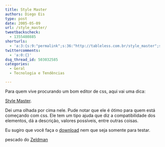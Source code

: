 ```yaml
---
title: Style Master
authors: Diego Eis
type: post
date: 2005-05-09
url: /style_master/
tweetbackscheck:
  - 1355480885
shorturls:
  - 'a:3:{s:9:"permalink";s:36:"http://tableless.com.br/style_master";s:7:"tinyurl";s:26:"http://tinyurl.com/3vmzv4w";s:4:"isgd";s:19:"http://is.gd/0wbExf";}'
twittercomments:
  - 'a:0:{}'
dsq_thread_id: 503032585
categories:
  - Geral
  - Tecnologia e Tendências

---
```

Para quem vive procurando um bom editor de css, aqui vai uma dica:
              
[Style Master][1].
              
Dei uma olhada por cima nele. Pude notar que ele é ótimo para quem está começando com css. Ele tem um tipo ajuda que diz a compatibilidade dos elementos, dá a descrição, valores possíveis, entre outras coisas.
              
Eu sugiro que você faça o [download][2] nem que seja somente para testar.
              
pescado do [Zeldman][3]

 [1]: http://www.westciv.com/style_master/index.html
 [2]: http://www.westciv.com/style_master/download/index.html
 [3]: http://www.zeldman.com/